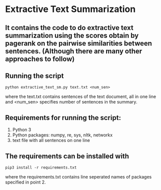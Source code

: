

# Extractive Text Summarization
## It contains the code to do extractive text summarization using the scores obtain by pagerank on the pairwise similarities between sentences. (Although there are many other approaches to follow)


## Running the script
```
python extractive_text_sm.py text.txt <num_sen>
```

where the text.txt contains sentences of the text document, all in one line and <num_sen> specifies number of sentences in the summary.

## Requirements for running the script:
1. Python 3
2. Python packages: numpy, re, sys, nltk, networkx
3. text file with all sentences on one line

## The requirements can be installed with
```
pip3 install -r requirements.txt
```
where the requirements.txt contains line seperated names of packages specified in point 2.
